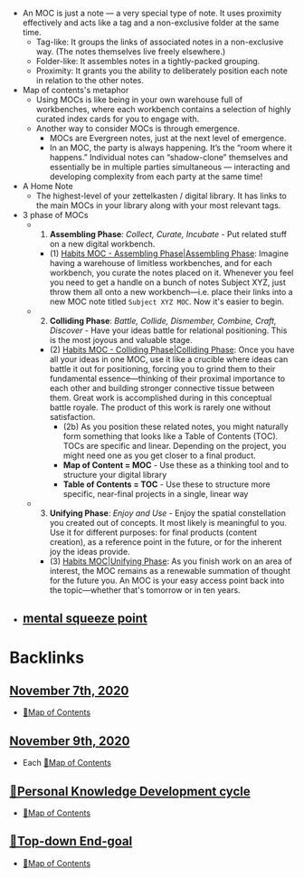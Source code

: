 - An MOC is just a note — a very special type of note. It uses proximity effectively and acts like a tag and a non-exclusive folder at the same time.
    - Tag-like: It groups the links of associated notes in a non-exclusive way. (The notes themselves live freely elsewhere.)
    - Folder-like: It assembles notes in a tightly-packed grouping.
    - Proximity: It grants you the ability to deliberately position each note in relation to the other notes.
- Map of contents's metaphor
    - Using MOCs is like being in your own warehouse full of workbenches, where each workbench contains a selection of highly curated index cards for you to engage with.
    - Another way to consider MOCs is through emergence.
        - MOCs are Evergreen notes, just at the next level of emergence.
        - In an MOC, the party is always happening. It’s the “room where it happens.” Individual notes can “shadow-clone” themselves and essentially be in multiple parties simultaneous — interacting and developing complexity from each party at the same time!
- A Home Note
    - The highest-level of your zettelkasten / digital library. It has links to the main MOCs in your library along with your most relevant tags.
- 3 phase of MOCs
    - 1. **Assembling Phase**: *Collect, Curate, Incubate* - Put related stuff on a new digital workbench.
        - (1) [Habits MOC - Assembling Phase|Assembling Phase](<Habits MOC - Assembling Phase|Assembling Phase.md>): Imagine having a warehouse of limitless workbenches, and for each workbench, you curate the notes placed on it. Whenever you feel you need to get a handle on a bunch of notes Subject XYZ,  just throw them all onto a new workbench—i.e. place their links into a new MOC note titled `Subject XYZ MOC`. Now it's easier to begin.
    - 2. **Colliding Phase**: *Battle, Collide, Dismember, Combine, Craft, Discover* - Have your ideas battle for relational positioning. This is the most joyous and valuable stage.
        - (2) [Habits MOC - Colliding Phase|Colliding Phase](<Habits MOC - Colliding Phase|Colliding Phase.md>): Once you have all your ideas in one MOC, use it like a crucible where ideas can battle it out for positioning, forcing you to grind them to their fundamental essence—thinking of their proximal importance to each other and building stronger connective tissue between them. Great work is accomplished during in this conceptual battle royale. The product of this work is rarely one without satisfaction.
            - (2b) As you position these related notes, you might naturally form something that looks like a Table of Contents (TOC). TOCs are specific and linear. Depending on the project, you might need one as you get closer to a final product.
            - **Map of Content = MOC** - Use these as a thinking tool and to structure your digital library
            - **Table of Contents = TOC** - Use these to structure more specific, near-final projects in a single, linear way
    - 3. **Unifying Phase**: *Enjoy and Use* - Enjoy the spatial constellation you created out of concepts. It most likely is meaningful to you. Use it for different purposes: for final products (content creation), as a reference point in the future, or for the inherent joy the ideas provide.
        - (3) [Habits MOC|Unifying Phase](<Habits MOC|Unifying Phase.md>): As you finish work on an area of interest, the MOC remains as a renewable summation of thought for the future you. An MOC is your easy access point back into the topic—whether that's tomorrow or in ten years. 
- [mental squeeze point](<mental squeeze point.md>)
    - 

# Backlinks
## [November 7th, 2020](<November 7th, 2020.md>)
- [🧭Map of Contents](<🧭Map of Contents.md>)

## [November 9th, 2020](<November 9th, 2020.md>)
- Each [🧭Map of Contents](<🧭Map of Contents.md>)

## [🌱Personal Knowledge Development cycle](<🌱Personal Knowledge Development cycle.md>)
- [🧭Map of Contents](<🧭Map of Contents.md>)

## [🌲Top-down End-goal](<🌲Top-down End-goal.md>)
- [🧭Map of Contents](<🧭Map of Contents.md>)

